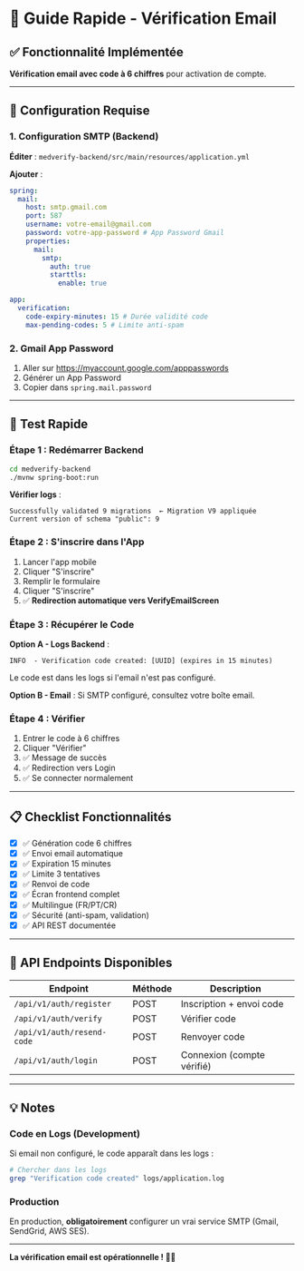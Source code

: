 # 🚀 Guide Rapide - Vérification Email

## ✅ Fonctionnalité Implémentée

**Vérification email avec code à 6 chiffres** pour activation de compte.

---

## 🔧 Configuration Requise

### 1. Configuration SMTP (Backend)

**Éditer** : `medverify-backend/src/main/resources/application.yml`

**Ajouter** :

```yaml
spring:
  mail:
    host: smtp.gmail.com
    port: 587
    username: votre-email@gmail.com
    password: votre-app-password # App Password Gmail
    properties:
      mail:
        smtp:
          auth: true
          starttls:
            enable: true

app:
  verification:
    code-expiry-minutes: 15 # Durée validité code
    max-pending-codes: 5 # Limite anti-spam
```

### 2. Gmail App Password

1. Aller sur https://myaccount.google.com/apppasswords
2. Générer un App Password
3. Copier dans `spring.mail.password`

---

## 🧪 Test Rapide

### Étape 1 : Redémarrer Backend

```bash
cd medverify-backend
./mvnw spring-boot:run
```

**Vérifier logs** :

```
Successfully validated 9 migrations  ← Migration V9 appliquée
Current version of schema "public": 9
```

### Étape 2 : S'inscrire dans l'App

1. Lancer l'app mobile
2. Cliquer "S'inscrire"
3. Remplir le formulaire
4. Cliquer "S'inscrire"
5. ✅ **Redirection automatique vers VerifyEmailScreen**

### Étape 3 : Récupérer le Code

**Option A - Logs Backend** :

```
INFO  - Verification code created: [UUID] (expires in 15 minutes)
```

Le code est dans les logs si l'email n'est pas configuré.

**Option B - Email** :
Si SMTP configuré, consultez votre boîte email.

### Étape 4 : Vérifier

1. Entrer le code à 6 chiffres
2. Cliquer "Vérifier"
3. ✅ Message de succès
4. ✅ Redirection vers Login
5. ✅ Se connecter normalement

---

## 📋 Checklist Fonctionnalités

- [x] ✅ Génération code 6 chiffres
- [x] ✅ Envoi email automatique
- [x] ✅ Expiration 15 minutes
- [x] ✅ Limite 3 tentatives
- [x] ✅ Renvoi de code
- [x] ✅ Écran frontend complet
- [x] ✅ Multilingue (FR/PT/CR)
- [x] ✅ Sécurité (anti-spam, validation)
- [x] ✅ API REST documentée

---

## 🎯 API Endpoints Disponibles

| Endpoint                   | Méthode | Description                |
| -------------------------- | ------- | -------------------------- |
| `/api/v1/auth/register`    | POST    | Inscription + envoi code   |
| `/api/v1/auth/verify`      | POST    | Vérifier code              |
| `/api/v1/auth/resend-code` | POST    | Renvoyer code              |
| `/api/v1/auth/login`       | POST    | Connexion (compte vérifié) |

---

## 💡 Notes

### Code en Logs (Development)

Si email non configuré, le code apparaît dans les logs :

```bash
# Chercher dans les logs
grep "Verification code created" logs/application.log
```

### Production

En production, **obligatoirement** configurer un vrai service SMTP (Gmail, SendGrid, AWS SES).

---

**La vérification email est opérationnelle ! 📧✅**
